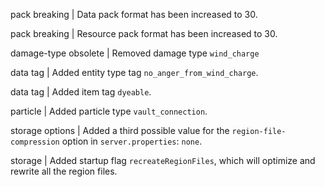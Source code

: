 pack breaking | Data pack format has been increased to 30.

pack breaking | Resource pack format has been increased to 30.

damage-type obsolete | Removed damage type `wind_charge`

data tag | Added entity type tag `no_anger_from_wind_charge`.

data tag | Added item tag `dyeable`.

particle | Added particle type `vault_connection`.

storage options | Added a third possible value for the `region-file-compression` option in `server.properties`: `none`.

storage | Added startup flag `recreateRegionFiles`, which will optimize and rewrite all the region files.
